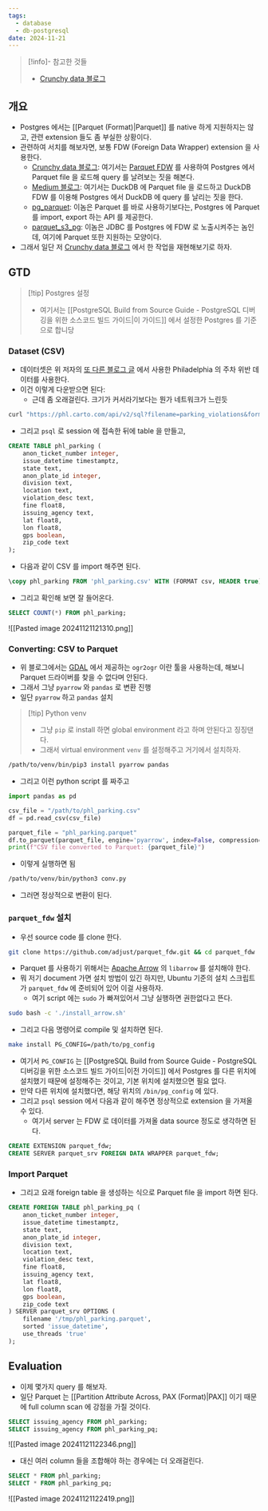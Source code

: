 ```yaml
---
tags:
  - database
  - db-postgresql
date: 2024-11-21
---
```

> [!info]- 참고한 것들
> - [Crunchy data 블로그](https://www.crunchydata.com/blog/parquet-and-postgres-in-the-data-lake)

## 개요

- Postgres 에서는 [[Parquet (Format)|Parquet]] 를 native 하게 지원하지는 않고, 관련 extension 들도 좀 부실한 상황이다.
- 관련하여 서치를 해보자면, 보통 FDW (Foreign Data Wrapper) extension 을 사용한다.
	- [Crunchy data 블로그](https://www.crunchydata.com/blog/parquet-and-postgres-in-the-data-lake): 여기서는 [Parquet FDW](https://github.com/adjust/parquet_fdw) 를 사용하여 Postgres 에서 Parquet file 을 로드해 query 를 날려보는 짓을 해본다.
	- [Medium 블로그](https://medium.com/@ahuarte/loading-parquet-in-postgresql-via-duckdb-testing-queries-and-exploring-the-core-1d667ae67dc2): 여기서는 DuckDB 에 Parquet file 을 로드하고 DuckDB FDW 를 이용해 Postgres 에서 DuckDB 에 query 를 날리는 짓을 한다.
	- [pg_parquet](https://www.crunchydata.com/blog/pg_parquet-an-extension-to-connect-postgres-and-parquet): 이놈은 Parquet 를 바로 사용하기보다는, Postgres 에 Parquet 를 import, export 하는 API 를 제공한다.
	- [parquet_s3_pg](https://www.postgresql.org/about/news/parquet-s3-fdw-100-released-2571/): 이놈은 JDBC 를 Postgres 에 FDW 로 노출시켜주는 놈인데, 여기에 Parquet 또한 지원하는 모양이다.
- 그래서 일단 저 [Crunchy data 블로그](https://www.crunchydata.com/blog/parquet-and-postgres-in-the-data-lake) 에서 한 작업을 재현해보기로 하자.

## GTD

> [!tip] Postgres 설정
> - 여기서는 [[PostgreSQL Build from Source Guide - PostgreSQL 디버깅을 위한 소스코드 빌드 가이드|이 가이드]] 에서 설정한 Postgres 를 기준으로 합니당

### Dataset (CSV)

- 데이터셋은 위 저자의 [또 다른 블로그 글](https://www.crunchydata.com/blog/performance-and-spatial-joins) 에서 사용한 Philadelphia 의 주차 위반 데이터를 사용한다.
- 이건 이렇게 다운받으면 된다:
	- 근데 좀 오래걸린다. 크기가 커서라기보다는 뭔가 네트워크가 느린듯

```bash
curl "https://phl.carto.com/api/v2/sql?filename=parking_violations&format=csv&skipfields=cartodb_id,the_geom,the_geom_webmercator&q=SELECT%20*%20FROM%20parking_violations%20WHERE%20issue_datetime%20%3E=%20%272012-01-01%27%20AND%20issue_datetime%20%3C%20%272017-12-31%27" -o phl_parking.csv
```

- 그리고 `psql` 로 session 에 접속한 뒤에 table 을 만들고,

```sql
CREATE TABLE phl_parking (
	anon_ticket_number integer,
	issue_datetime timestamptz,
	state text,
	anon_plate_id integer,
	division text,
	location text,
	violation_desc text,
	fine float8,
	issuing_agency text,
	lat float8,
	lon float8,
	gps boolean,
	zip_code text
);
```

- 다음과 같이 CSV 를 import 해주면 된다.

```sql
\copy phl_parking FROM 'phl_parking.csv' WITH (FORMAT csv, HEADER true);
```

- 그리고 확인해 보면 잘 들어온다.

```sql
SELECT COUNT(*) FROM phl_parking;
```

![[Pasted image 20241121121310.png]]

### Converting: CSV to Parquet

- 위 블로그에서는 [GDAL](https://gdal.org/en/latest/) 에서 제공하는 `ogr2ogr` 이란 툴을 사용하는데, 해보니 Parquet 드라이버를 찾을 수 없다며 안된다.
- 그래서 그냥 `pyarrow` 와 `pandas` 로 변환 진행
- 일단 `pyarrow` 하고 `pandas` 설치

> [!tip] Python venv
> - 그냥 `pip` 로 install 하면 global environment 라고 하며 안된다고 징징댄다.
> - 그래서 virtual environment `venv` 를 설정해주고 거기에서 설치하자.

```bash
/path/to/venv/bin/pip3 install pyarrow pandas
```

- 그리고 이런 python script 를 짜주고

```python title="conv.py"
import pandas as pd

csv_file = "/path/to/phl_parking.csv"
df = pd.read_csv(csv_file)

parquet_file = "phl_parking.parquet"
df.to_parquet(parquet_file, engine='pyarrow', index=False, compression=None)
print(f"CSV file converted to Parquet: {parquet_file}")
```

- 이렇게 실행하면 됨

```bash
/path/to/venv/bin/python3 conv.py
```

- 그러면 정상적으로 변환이 된다.

### `parquet_fdw` 설치

- 우선 source code 를 clone 한다.

```bash
git clone https://github.com/adjust/parquet_fdw.git && cd parquet_fdw
```

- Parquet 를 사용하기 위해서는 [Apache Arrow](https://arrow.apache.org/) 의 `libarrow` 를 설치해야 한다.
- 뭐 저기 document 가면 설치 방법이 있긴 하지만, Ubuntu 기준의 설치 스크립트가 `parquet_fdw` 에 준비되어 있어 이걸 사용하자.
	- 여기 script 에는 `sudo` 가 빠져있어서 그냥 실행하면 권한없다고 뜬다.

```bash
sudo bash -c './install_arrow.sh'
```

- 그리고 다음 명령어로 compile 및 설치하면 된다.

```bash
make install PG_CONFIG=/path/to/pg_config
```

- 여기서 `PG_CONFIG` 는 [[PostgreSQL Build from Source Guide - PostgreSQL 디버깅을 위한 소스코드 빌드 가이드|이전 가이드]] 에서 Postgres 를 다른 위치에 설치했기 때문에 설정해주는 것이고, 기본 위치에 설치했으면 필요 없다.
- 만약 다른 위치에 설치했다면, 해당 위치의 `/bin/pg_config` 에 있다.
- 그리고 `psql` session 에서 다음과 같이 해주면 정상적으로 extension 을 가져올 수 있다.
	- 여기서 server 는 FDW 로 데이터를 가져올 data source 정도로 생각하면 된다.

```sql
CREATE EXTENSION parquet_fdw;
CREATE SERVER parquet_srv FOREIGN DATA WRAPPER parquet_fdw;
```

### Import Parquet

- 그리고 요래 foreign table 을 생성하는 식으로 Parquet file 을 import 하면 된다.

```sql
CREATE FOREIGN TABLE phl_parking_pq (
	anon_ticket_number integer,
	issue_datetime timestamptz,
	state text,
	anon_plate_id integer,
	division text,
	location text,
	violation_desc text,
	fine float8,
	issuing_agency text,
	lat float8,
	lon float8,
	gps boolean,
	zip_code text
) SERVER parquet_srv OPTIONS (
	filename '/tmp/phl_parking.parquet',
	sorted 'issue_datetime',
	use_threads 'true'
);
```

## Evaluation

- 이제 몇가지 query 를 해보자.
- 일단 Parquet 는 [[Partition Attribute Across, PAX (Format)|PAX]] 이기 때문에 full column scan 에 강점을 가질 것이다.

```sql
SELECT issuing_agency FROM phl_parking;
SELECT issuing_agency FROM phl_parking_pq;
```

![[Pasted image 20241121122346.png]]

- 대신 여러 column 들을 조합해야 하는 경우에는 더 오래걸린다.

```sql
SELECT * FROM phl_parking;
SELECT * FROM phl_parking_pq;
```

![[Pasted image 20241121122419.png]]